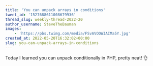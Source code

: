 ```yaml
---
title: 'You can unpack arrays in conditions'
tweet_id: '1527688611008679936'
thread_slug: weekly-thread-2022-20
author_username: SteveTheBauman
images:
    - 'https://pbs.twimg.com/media/FSvAVOOWIAIMa5Y.jpg'
created_at: 2022-05-20T16:32:02+00:00
slug: you-can-unpack-arrays-in-conditions
---
```

Today I learned you can unpack conditionally in PHP, pretty neat! 👌